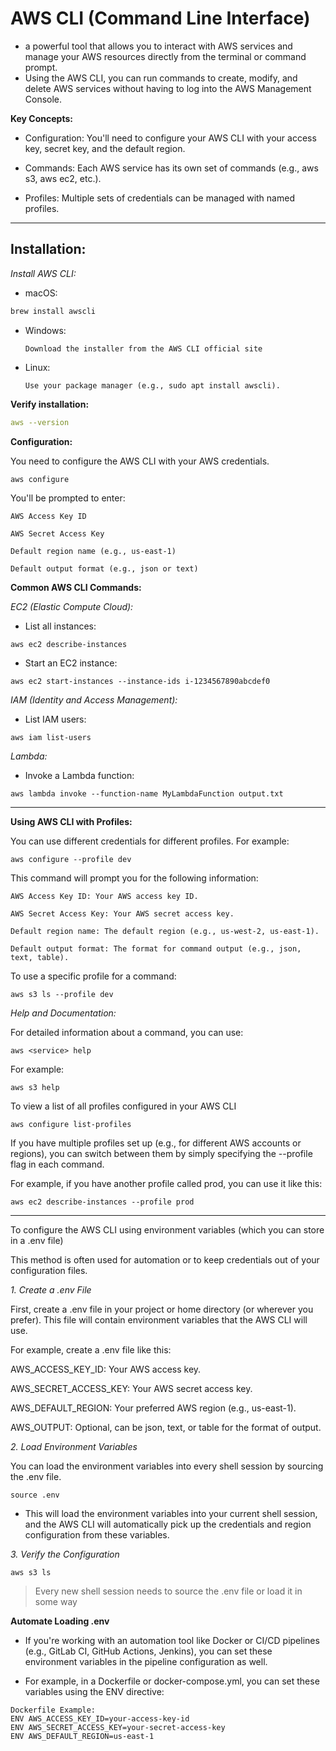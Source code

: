 # AWS CLI (Command Line Interface) 

- a powerful tool that allows you to interact with AWS services and manage your AWS resources directly from the terminal or command prompt. 
- Using the AWS CLI, you can run commands to create, modify, and delete AWS services without having to log into the AWS Management Console.

**Key Concepts:**

- Configuration: You'll need to configure your AWS CLI with your access key, secret key, and the default region.

- Commands: Each AWS service has its own set of commands (e.g., aws s3, aws ec2, etc.).

- Profiles: Multiple sets of credentials can be managed with named profiles.

---
**Installation:**
---
 *Install AWS CLI:*

- macOS: 

```bash
brew install awscli
```
   
- Windows:
  
      Download the installer from the AWS CLI official site

- Linux: 
   
      Use your package manager (e.g., sudo apt install awscli).


**Verify installation:**

```yml
aws --version
```


**Configuration:**

You need to configure the AWS CLI with your AWS credentials.

```
aws configure
```

You'll be prompted to enter:

```
AWS Access Key ID

AWS Secret Access Key

Default region name (e.g., us-east-1)

Default output format (e.g., json or text)

```

**Common AWS CLI Commands:**


*EC2 (Elastic Compute Cloud):*

- List all instances:

```
aws ec2 describe-instances
```

- Start an EC2 instance:
```
aws ec2 start-instances --instance-ids i-1234567890abcdef0
```

*IAM (Identity and Access Management):*

- List IAM users:

```
aws iam list-users
```


*Lambda:*

- Invoke a Lambda function:
```
aws lambda invoke --function-name MyLambdaFunction output.txt
```

---
**Using AWS CLI with Profiles:**

You can use different credentials for different profiles. For example:
```
aws configure --profile dev

```

This command will prompt you for the following information:

```
AWS Access Key ID: Your AWS access key ID.

AWS Secret Access Key: Your AWS secret access key.

Default region name: The default region (e.g., us-west-2, us-east-1).

Default output format: The format for command output (e.g., json, text, table).

```

To use a specific profile for a command:

```
aws s3 ls --profile dev
```


*Help and Documentation:*

For detailed information about a command, you can use:

```
aws <service> help
```

For example:
```
aws s3 help
```



To view a list of all profiles configured in your AWS CLI
```
aws configure list-profiles

```

If you have multiple profiles set up (e.g., for different AWS accounts or regions), you can switch between them by simply specifying the --profile flag in each command.

For example, if you have another profile called prod, you can use it like this:

```
aws ec2 describe-instances --profile prod
```

---
To configure the AWS CLI using environment variables (which you can store in a .env file)

This method is often used for automation or to keep credentials out of your configuration files.


*1. Create a .env File*

First, create a .env file in your project or home directory (or wherever you prefer). This file will contain environment variables that the AWS CLI will use.


For example, create a .env file like this:

AWS_ACCESS_KEY_ID: Your AWS access key.

AWS_SECRET_ACCESS_KEY: Your AWS secret access key.

AWS_DEFAULT_REGION: Your preferred AWS region (e.g., us-east-1).

AWS_OUTPUT: Optional, can be json, text, or table for the format of output.

*2. Load Environment Variables*

You can load the environment variables into every  shell session by sourcing the .env file. 

```
source .env
```

- This will load the environment variables into your current shell session, and the AWS CLI will automatically pick up the credentials and region configuration from these variables.

*3. Verify the Configuration*
```
aws s3 ls
```


> Every new shell session needs to source the .env file or load it in some way


 **Automate Loading .env**

- If you're working with an automation tool like Docker or CI/CD pipelines (e.g., GitLab CI, GitHub Actions, Jenkins), you can set these environment variables in the pipeline configuration as well.

- For example, in a Dockerfile or docker-compose.yml, you can set these variables using the ENV directive:

```
Dockerfile Example:
ENV AWS_ACCESS_KEY_ID=your-access-key-id
ENV AWS_SECRET_ACCESS_KEY=your-secret-access-key
ENV AWS_DEFAULT_REGION=us-east-1
```